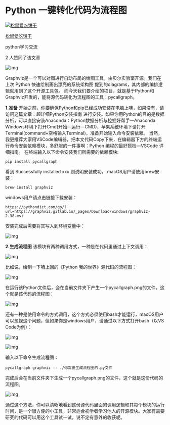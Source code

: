 # Python 一键转化代码为流程图

[![松鼠爱吃饼干](https://pic2.zhimg.com/v2-23f8a62028768fe51eb03c543b685a08_xs.jpg?source=172ae18b)](https://www.zhihu.com/people/wan-wan-33-7)

[松鼠爱吃饼干](https://www.zhihu.com/people/wan-wan-33-7)

python学习交流

2 人赞同了该文章





![img](https://picb.zhimg.com/80/v2-ee5160cc084d527280f487c10a138a85_720w.jpg)


Graphviz是一个可以对图进行自动布局的绘图工具，由贝尔实验室开源。我们在上次 Python 快速绘制画出漂亮的系统架构图 提到的diagrams，其内部的编排逻辑就用到了这个开源工具包。
而今天我们要介绍的项目，就是基于Python和Graphviz开发的，能将源代码转化为流程图的工具：pycallgraph。


**1.准备**
开始之前，你要确保Python和pip已经成功安装在电脑上噢，如果没有，请访问这篇文章：超详细Python安装指南 进行安装。如果你用Python的目的是数据分析，可以直接安装Anaconda：Python数据分析与挖掘好帮手—Anaconda
Windows环境下打开Cmd(开始—运行—CMD)，苹果系统环境下请打开Terminal(command+空格输入Terminal)，准备开始输入命令安装依赖。
当然，我更推荐大家用VSCode编辑器，把本文代码Copy下来，在编辑器下方的终端运行命令安装依赖模块，多舒服的一件事啊：Python 编程的最好搭档—VSCode 详细指南。
在终端输入以下命令安装我们所需要的依赖模块:

```text
pip install pycallgraph
```

看到 Successfully installed xxx 则说明安装成功。
macOS用户请使用brew安装：

```text
brew install graphviz
```

windows用户请点击链接下载安装：

```text
https://pythondict.com/go/?url=https://graphviz.gitlab.io/_pages/Download/windows/graphviz-2.38.msi
```

安装完成后需要将其写入到环境变量中：

![img](https://pic3.zhimg.com/80/v2-e527d9b5e4b2c9ea92b37ff9cf81047a_720w.jpg)


**2.生成流程图**
该模块有两种调用方式，一种是在代码里通过上下文调用：

![img](https://picb.zhimg.com/80/v2-8fd245217add50ae2f945eaf5814cb61_720w.jpg)


比如说，绘制一下咱上回的《Python 我的世界》源代码的流程图：

![img](https://pic4.zhimg.com/80/v2-47c5fdb0d5f93ef4593374b5dd673422_720w.jpg)



在运行该Python文件后，会在当前文件夹下产生一个pycallgraph.png的文件，这个就是该代码的流程图：



![img](https://pic2.zhimg.com/80/v2-dea33ced05cd387c5b3a0a2f02fa2be9_720w.jpg)



还有一种是使用命令的方式调用，这个方式必须使用bash才能运行，macOS用户可以忽视这个问题，但如果你是windows用户，请通过以下方式打开bash（以VS Code为例）：



![img](https://pic4.zhimg.com/80/v2-7220c827f80a402708826eadcb827ec8_720w.jpg)



![img](https://pic3.zhimg.com/80/v2-67b535adb1ad4fd17c164a9e08338457_720w.jpg)



输入以下命令生成流程图：

```text
pycallgraph graphviz -- ./你需要生成流程图的.py文件
```

完成后会在当前文件夹下生成一个pycallgraph.png的文件，这个就是这份代码的流程图。

![img](https://pic1.zhimg.com/80/v2-f41afaaf9a100309202143c2a9f77ebb_720w.jpg)


通过这个方法，你可以清晰地看到这份源代码里面的调用逻辑和其每个模块的运行时间，是一个很方便的小工具，非常适合初学者学习他人的开源模块。大家有需要研究的代码可以用这个工具试一试，说不定有意外的收获呢。